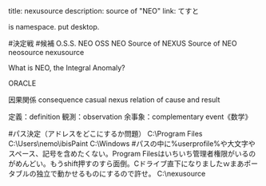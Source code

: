title:
nexusource
description:
source of "NEO"
link:
てすと

<nexusource> is namespace. put desktop.

#<namespace>決定戦
#候補
O.S.S. NEO
OSS NEO
Source of NEXUS
Source of NEO
neosource
nexusource

What is NEO, the Integral Anomaly?

ORACLE

因果関係
consequence
casual nexus
relation of cause and result

定義：definition
観測：observation
余事象：complementary event《数学》

#パス決定（アドレスをどこにするか問題）
C:\Program Files
C:\Users\nemo\ibisPaint
C:\Windows
#パスの中に%userprofile%や大文字やスペース、記号を含めたくない。Program Filesはいちいち管理者権限がいるのがめんどい。もうshift押すのすら面倒。Cドライブ直下になりましたｗまあポータブルの独立で動かせるものにするので許せ。
C:\nexusource
